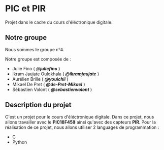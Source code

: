 # PIC et PIR
Projet dans le cadre du cours d'éléctronique digitale.

## Notre groupe
Nous sommes le groupe n°4.

Notre groupe est composée de :
* Julie Fino ( *@__juliefino__* )
* Ikram Jaujate Ouldkhala ( *__@ikramjaujate__* )
* Aurélien Brille ( *__@youichii__* )
* Mikael De Pret ( *__@de-Pret-Mikael__* )
* Sébastien Volont ( *__@sebastienvolont__* )


## Description du projet
C'est un projet pour le cours d'éléctronique digitale. Dans ce projet, nous allons travailler avec le __PIC18F458__ ainsi qu'avec des capteurs __PIR__. 
Pour la réalisation de ce projet, nous allons utiliser 2 languages de programmation :
* C
* Python
